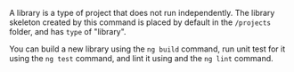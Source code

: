 A library is a type of project that does not run independently.
The library skeleton created by this command is placed by default in the `/projects` folder, and has `type` of "library".

You can build a new library using the `ng build` command, run unit test for it using the `ng test` command,
and lint it using  and the `ng lint` command.